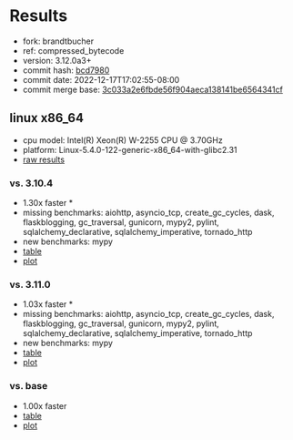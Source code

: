 # Results

- fork: brandtbucher
- ref: compressed_bytecode
- version: 3.12.0a3+
- commit hash: [bcd7980](https://github.com/brandtbucher/cpython/commit/bcd7980)
- commit date: 2022-12-17T17:02:55-08:00
- commit merge base: [3c033a2e6fbde56f904aeca138141be6564341cf](https://github.com/brandtbucher/cpython/commit/3c033a2e6fbde56f904aeca138141be6564341cf)

## linux x86_64

- cpu model: Intel(R) Xeon(R) W-2255 CPU @ 3.70GHz
- platform: Linux-5.4.0-122-generic-x86_64-with-glibc2.31
- [raw results](bm-20221217-linux-x86_64-brandtbucher-compressed_bytecode-3.12.0a3%2B-bcd7980.json)

### vs. 3.10.4

- 1.30x faster \*
- missing benchmarks: aiohttp, asyncio_tcp, create_gc_cycles, dask, flaskblogging, gc_traversal, gunicorn, mypy2, pylint, sqlalchemy_declarative, sqlalchemy_imperative, tornado_http
- new benchmarks: mypy
- [table](bm-20221217-linux-x86_64-brandtbucher-compressed_bytecode-3.12.0a3%2B-bcd7980-vs-3.10.4.md)
- [plot](bm-20221217-linux-x86_64-brandtbucher-compressed_bytecode-3.12.0a3%2B-bcd7980-vs-3.10.4.png)

### vs. 3.11.0

- 1.03x faster \*
- missing benchmarks: aiohttp, asyncio_tcp, create_gc_cycles, dask, flaskblogging, gc_traversal, gunicorn, mypy2, pylint, sqlalchemy_declarative, sqlalchemy_imperative, tornado_http
- new benchmarks: mypy
- [table](bm-20221217-linux-x86_64-brandtbucher-compressed_bytecode-3.12.0a3%2B-bcd7980-vs-3.11.0.md)
- [plot](bm-20221217-linux-x86_64-brandtbucher-compressed_bytecode-3.12.0a3%2B-bcd7980-vs-3.11.0.png)

### vs. base

- 1.00x faster
- [table](bm-20221217-linux-x86_64-brandtbucher-compressed_bytecode-3.12.0a3%2B-bcd7980-vs-base.md)
- [plot](bm-20221217-linux-x86_64-brandtbucher-compressed_bytecode-3.12.0a3%2B-bcd7980-vs-base.png)

